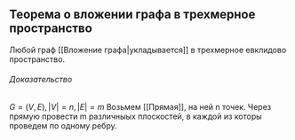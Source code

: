 ## Теорема о вложении графа в трехмерное пространство
Любой граф [[Вложение графа|укладывается]] в трехмерное евклидово пространство.
###### Доказательство
$G = (V,E), |V|=n, |E| = m$
Возьмем [[Прямая]], на ней n точек. Через прямую провести m различныых плоскостей, в каждой из которы проведем по одному ребру.
